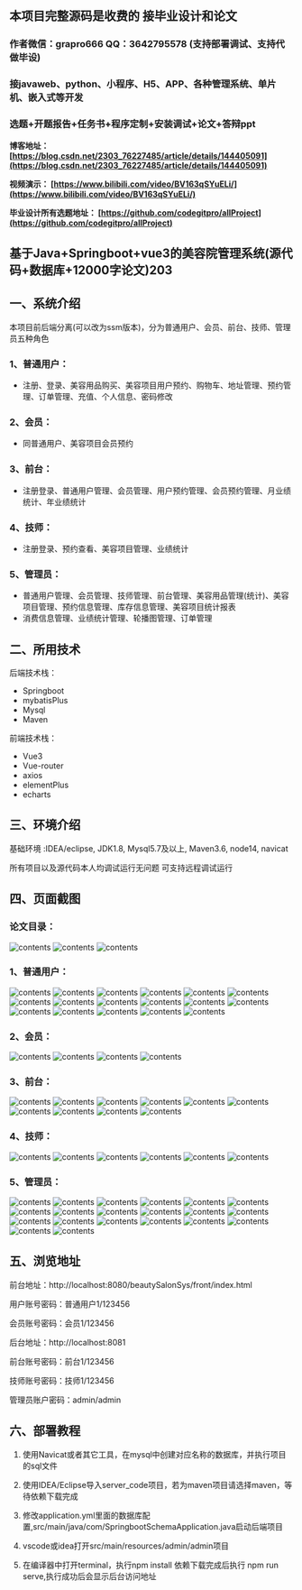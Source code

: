 ## 本项目完整源码是收费的  接毕业设计和论文

### 作者微信：grapro666 QQ：3642795578 (支持部署调试、支持代做毕设)

### 接javaweb、python、小程序、H5、APP、各种管理系统、单片机、嵌入式等开发

### 选题+开题报告+任务书+程序定制+安装调试+论文+答辩ppt

**博客地址：
[https://blog.csdn.net/2303_76227485/article/details/144405091](https://blog.csdn.net/2303_76227485/article/details/144405091)**

**视频演示：
[https://www.bilibili.com/video/BV163qSYuELi/](https://www.bilibili.com/video/BV163qSYuELi/)**

**毕业设计所有选题地址：
[https://github.com/codegitpro/allProject](https://github.com/codegitpro/allProject)**

## 基于Java+Springboot+vue3的美容院管理系统(源代码+数据库+12000字论文)203

## 一、系统介绍
本项目前后端分离(可以改为ssm版本)，分为普通用户、会员、前台、技师、管理员五种角色
### 1、普通用户：
- 注册、登录、美容用品购买、美容项目用户预约、购物车、地址管理、预约管理、订单管理、充值、个人信息、密码修改
### 2、会员：
- 同普通用户、美容项目会员预约
### 3、前台：
- 注册登录、普通用户管理、会员管理、用户预约管理、会员预约管理、月业绩统计、年业绩统计
### 4、技师：
- 注册登录、预约查看、美容项目管理、业绩统计
### 5、管理员：
- 普通用户管理、会员管理、技师管理、前台管理、美容用品管理(统计)、美容项目管理、预约信息管理、库存信息管理、美容项目统计报表
- 消费信息管理、业绩统计管理、轮播图管理、订单管理

## 二、所用技术
后端技术栈：
- Springboot
- mybatisPlus
- Mysql
- Maven

前端技术栈：
- Vue3
- Vue-router
- axios
- elementPlus
- echarts

## 三、环境介绍
基础环境 :IDEA/eclipse, JDK1.8, Mysql5.7及以上, Maven3.6, node14, navicat

所有项目以及源代码本人均调试运行无问题 可支持远程调试运行

## 四、页面截图
### 论文目录：
![contents](./picture/picture0.png)
![contents](./picture/picture00.png)
![contents](./picture/picture000.png)
### 1、普通用户：
![contents](./picture/picture1.png)
![contents](./picture/picture2.png)
![contents](./picture/picture3.png)
![contents](./picture/picture4.png)
![contents](./picture/picture5.png)
![contents](./picture/picture6.png)
![contents](./picture/picture7.png)
![contents](./picture/picture8.png)
![contents](./picture/picture9.png)
![contents](./picture/picture10.png)
![contents](./picture/picture11.png)
![contents](./picture/picture12.png)
![contents](./picture/picture13.png)
![contents](./picture/picture14.png)
![contents](./picture/picture15.png)
![contents](./picture/picture16.png)
![contents](./picture/picture17.png)
### 2、会员：
![contents](./picture/picture18.png)
![contents](./picture/picture19.png)
![contents](./picture/picture20.png)
![contents](./picture/picture21.png)
### 3、前台：
![contents](./picture/picture22.png)
![contents](./picture/picture23.png)
![contents](./picture/picture24.png)
![contents](./picture/picture25.png)
![contents](./picture/picture26.png)
![contents](./picture/picture27.png)
![contents](./picture/picture28.png)
![contents](./picture/picture29.png)
![contents](./picture/picture30.png)
![contents](./picture/picture31.png)
### 4、技师：
![contents](./picture/picture32.png)
![contents](./picture/picture33.png)
![contents](./picture/picture34.png)
![contents](./picture/picture35.png)
![contents](./picture/picture36.png)
![contents](./picture/picture37.png)
### 5、管理员：
![contents](./picture/picture38.png)
![contents](./picture/picture39.png)
![contents](./picture/picture40.png)
![contents](./picture/picture41.png)
![contents](./picture/picture42.png)
![contents](./picture/picture43.png)
![contents](./picture/picture44.png)
![contents](./picture/picture45.png)
![contents](./picture/picture46.png)
![contents](./picture/picture47.png)
![contents](./picture/picture48.png)
![contents](./picture/picture49.png)
![contents](./picture/picture50.png)
![contents](./picture/picture51.png)
![contents](./picture/picture52.png)
![contents](./picture/picture53.png)
![contents](./picture/picture54.png)
![contents](./picture/picture55.png)
![contents](./picture/picture56.png)
![contents](./picture/picture57.png)
## 五、浏览地址
前台地址：http://localhost:8080/beautySalonSys/front/index.html

用户账号密码：普通用户1/123456

会员账号密码：会员1/123456

后台地址：http://localhost:8081

前台账号密码：前台1/123456

技师账号密码：技师1/123456

管理员账户密码：admin/admin


## 六、部署教程
1. 使用Navicat或者其它工具，在mysql中创建对应名称的数据库，并执行项目的sql文件

2. 使用IDEA/Eclipse导入server_code项目，若为maven项目请选择maven，等待依赖下载完成

3. 修改application.yml里面的数据库配置,src/main/java/com/SpringbootSchemaApplication.java启动后端项目

4. vscode或idea打开src/main/resources/admin/admin项目

5. 在编译器中打开terminal，执行npm install 依赖下载完成后执行 npm run serve,执行成功后会显示后台访问地址
